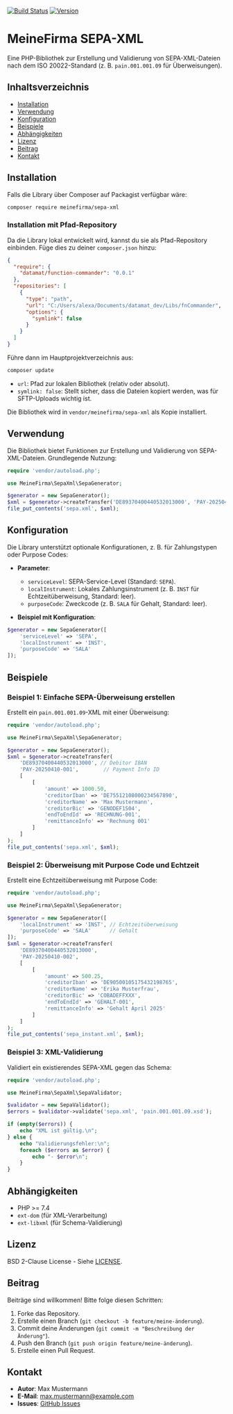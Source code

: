 [![Build Status](https://travis-ci.com/[username]/[repo].svg?branch=main)](https://travis-ci.com/[username]/[repo])
[![Version](https://img.shields.io/packagist/v/[vendor]/[library-name].svg)](https://packagist.org/packages/[vendor]/[library-name])


# MeineFirma SEPA-XML

Eine PHP-Bibliothek zur Erstellung und Validierung von SEPA-XML-Dateien nach dem ISO 20022-Standard (z. B. ```pain.001.001.09``` für Überweisungen).

## Inhaltsverzeichnis

- [Installation](#installation)
- [Verwendung](#verwendung)
- [Konfiguration](#konfiguration)
- [Beispiele](#beispiele)
- [Abhängigkeiten](#abhängigkeiten)
- [Lizenz](#lizenz)
- [Beitrag](#beitrag)
- [Kontakt](#kontakt)

## Installation

Falls die Library über Composer auf Packagist verfügbar wäre:

```bash
composer require meinefirma/sepa-xml
```

### Installation mit Pfad-Repository

Da die Library lokal entwickelt wird, kannst du sie als Pfad-Repository einbinden. Füge dies zu deiner ```composer.json``` hinzu:

```json
{
  "require": {
    "datamat/function-commander": "0.0.1"
  },
  "repositories": [
    {
      "type": "path",
      "url": "C:/Users/alexa/Documents/datamat_dev/Libs/fnCommander",
      "options": {
        "symlink": false
      }
    }
  ]
}
```

Führe dann im Hauptprojektverzeichnis aus:

```bash
composer update
```

- ```url```: Pfad zur lokalen Bibliothek (relativ oder absolut).
- ```symlink: false```: Stellt sicher, dass die Dateien kopiert werden, was für SFTP-Uploads wichtig ist.

Die Bibliothek wird in ```vendor/meinefirma/sepa-xml``` als Kopie installiert.

## Verwendung

Die Bibliothek bietet Funktionen zur Erstellung und Validierung von SEPA-XML-Dateien. Grundlegende Nutzung:

```php
require 'vendor/autoload.php';

use MeineFirma\SepaXml\SepaGenerator;

$generator = new SepaGenerator();
$xml = $generator->createTransfer('DE89370400440532013000', 'PAY-20250410-001');
file_put_contents('sepa.xml', $xml);
```

## Konfiguration

Die Library unterstützt optionale Konfigurationen, z. B. für Zahlungstypen oder Purpose Codes:

- **Parameter**:
  - ```serviceLevel```: SEPA-Service-Level (Standard: ```SEPA```).
  - ```localInstrument```: Lokales Zahlungsinstrument (z. B. ```INST``` für Echtzeitüberweisung, Standard: leer).
  - ```purposeCode```: Zweckcode (z. B. ```SALA``` für Gehalt, Standard: leer).

- **Beispiel mit Konfiguration**:

```php
$generator = new SepaGenerator([
    'serviceLevel' => 'SEPA',
    'localInstrument' => 'INST',
    'purposeCode' => 'SALA'
]);
```

## Beispiele

### Beispiel 1: Einfache SEPA-Überweisung erstellen

Erstellt ein ```pain.001.001.09```-XML mit einer Überweisung:

```php
require 'vendor/autoload.php';

use MeineFirma\SepaXml\SepaGenerator;

$generator = new SepaGenerator();
$xml = $generator->createTransfer(
    'DE89370400440532013000', // Debitor IBAN
    'PAY-20250410-001',        // Payment Info ID
    [
        [
            'amount' => 1000.50,
            'creditorIban' => 'DE75512108000234567890',
            'creditorName' => 'Max Mustermann',
            'creditorBic' => 'GENODEF1S04',
            'endToEndId' => 'RECHNUNG-001',
            'remittanceInfo' => 'Rechnung 001'
        ]
    ]
);
file_put_contents('sepa.xml', $xml);
```

### Beispiel 2: Überweisung mit Purpose Code und Echtzeit

Erstellt eine Echtzeitüberweisung mit Purpose Code:

```php
require 'vendor/autoload.php';

use MeineFirma\SepaXml\SepaGenerator;

$generator = new SepaGenerator([
    'localInstrument' => 'INST', // Echtzeitüberweisung
    'purposeCode' => 'SALA'      // Gehalt
]);
$xml = $generator->createTransfer(
    'DE89370400440532013000',
    'PAY-20250410-002',
    [
        [
            'amount' => 500.25,
            'creditorIban' => 'DE90500105175432198765',
            'creditorName' => 'Erika Musterfrau',
            'creditorBic' => 'COBADEFFXXX',
            'endToEndId' => 'GEHALT-001',
            'remittanceInfo' => 'Gehalt April 2025'
        ]
    ]
);
file_put_contents('sepa_instant.xml', $xml);
```

### Beispiel 3: XML-Validierung

Validiert ein existierendes SEPA-XML gegen das Schema:

```php
require 'vendor/autoload.php';

use MeineFirma\SepaXml\SepaValidator;

$validator = new SepaValidator();
$errors = $validator->validate('sepa.xml', 'pain.001.001.09.xsd');

if (empty($errors)) {
    echo "XML ist gültig.\n";
} else {
    echo "Validierungsfehler:\n";
    foreach ($errors as $error) {
        echo "- $error\n";
    }
}
```

## Abhängigkeiten

- PHP >= 7.4
- ```ext-dom``` (für XML-Verarbeitung)
- ```ext-libxml``` (für Schema-Validierung)

## Lizenz

BSD 2-Clause License - Siehe [LICENSE](LICENSE).

## Beitrag

Beiträge sind willkommen! Bitte folge diesen Schritten:

1. Forke das Repository.
2. Erstelle einen Branch (```git checkout -b feature/meine-änderung```).
3. Commit deine Änderungen (```git commit -m "Beschreibung der Änderung"```).
4. Push den Branch (```git push origin feature/meine-änderung```).
5. Erstelle einen Pull Request.

## Kontakt

- **Autor**: Max Mustermann
- **E-Mail**: max.mustermann@example.com
- **Issues**: [GitHub Issues](https://github.com/meinefirma/sepa-xml/issues)
